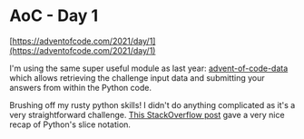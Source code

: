 # AoC - Day 1

[https://adventofcode.com/2021/day/1](https://adventofcode.com/2021/day/1)

I'm using the same super useful module as last year: [advent-of-code-data](https://github.com/wimglenn/advent-of-code-data) which allows retrieving the challenge input data and submitting your answers from within the Python code.

Brushing off my rusty python skills!  I didn't do anything complicated as it's a very straightforward challenge. [This StackOverflow post](https://stackoverflow.com/questions/509211/understanding-slice-notation) gave a very nice recap of Python's slice notation.
